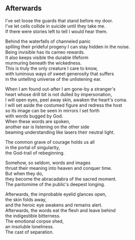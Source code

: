 Afterwards
----------

I've set loose the guards that stand before my door.  
I've let cells collide in suicide until they take me.  
If there were stories left to tell I would hear them.  

Behind the waterfalls of channeled panic  
spilling their prideful progeny I can stay hidden in the noise.  
Being invisible has its cameo rewards.  
It also keeps visible the durable lifeform  
murmuring beneath the wickedness.  
This is truly the only creature I care to know,  
with luminous ways of sweet generosity that suffers  
in the untelling universe of the unlistening ear.  

When I am found out-after I am gone-by a stranger's  
heart whose drill bit is not dulled by impersonation,  
I will open eyes, peel away skin, awaken the heart's coma.  
I will set aside the costumed figure and redress the host  
so its image can be seen in mirrors I set forth  
with words bugged by God.  
When these words are spoken,  
another ear is listening on the other side  
beaming understanding like lasers their neutral light.  

The common grave of courage holds us all  
in the portal of singularity,  
the God-trail of rebeginning.  

Somehow, so seldom, words and images  
thrust their meaning into heaven and conquer time.  
But when they do,  
they become the abracadabra of the sacred moment.  
The pantomime of the public's deepest longing.  

Afterwards, the improbable eyelid glances open,  
the skin folds away,  
and the heroic eye awakens and remains alert.  
Afterwards, the words eat the flesh and leave behind  
the indigestible bitterness.  
The emotional corpse shed,  
an insoluble loneliness.  
The cast of separation. 